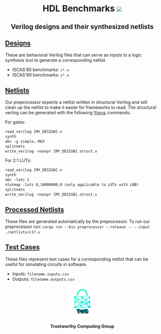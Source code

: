 <h1 align="center">HDL Benchmarks <a href="https://github.com/jimouris/helm/blob/main/LICENSE"><img src="https://img.shields.io/badge/license-MIT-blue.svg"></a> </h1>

<h2 align="center">Verilog designs and their synthesized netlists</h2>


## [Designs](./designs/)
These are behavioral Verilog files that can serve as inputs to a logic synthesis
tool to generate a corresponding netlist.
* ISCAS'85 benchmarks: `c*.v`
* ISCAS'89 benchmarks: `s*.v`


## [Netlists](./netlists/)
Our preprocessor expects a netlist written in structural Verilog and will clean up the
netlist to make it easier for frameworks to read. The structural verilog can be
generated with the following [Yosys](https://github.com/YosysHQ/yosys) commands:

For gates:
```shell
read_verilog [MY_DESIGN].v
synth
abc -g simple,-MUX 
splitnets
write_verilog -noexpr [MY_DESIGN].struct.v
```

For 2:1 LUTs:
```shell
read_verilog [MY_DESIGN].v
synth
abc -luts 2
nlutmap -luts 0,10000000,0 (only applicable to LUTs with LBB)
splitnets
write_verilog -noexpr [MY_DESIGN].struct.v
```


## [Processed Netlists](./processed-netlists/)
These files are generated automatically by the preprocessor. To run our 
preprocessor run: `cargo run --bin preprocessor --release -- --input ./netlists/c17.v`


## [Test Cases](./test-cases/)
These files represent test cases for a corresponding netlist that can be useful
for simulating circuits in software.
* Inputs: `filename.inputs.csv`
* Outputs: `filename.outputs.csv`



<p align="center">
    <img src="./logos/twc.png" height="20%" width="20%">
</p>
<h4 align="center">Trustworthy Computing Group</h4>
